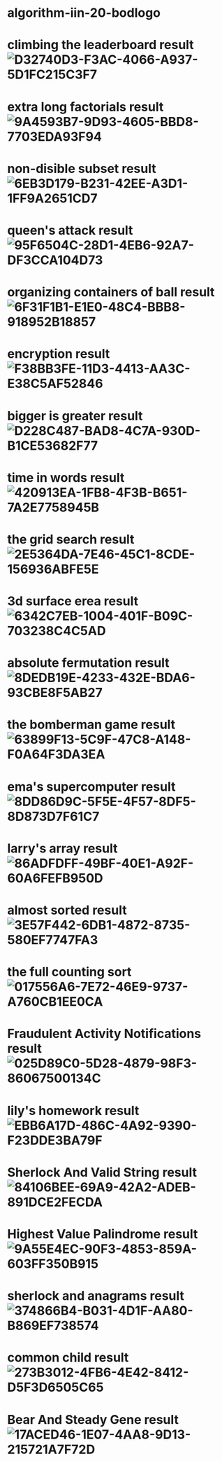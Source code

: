 # algorithm-iin-20-bodlogo
# climbing the leaderboard result ![D32740D3-F3AC-4066-A937-5D1FC215C3F7](https://github.com/user-attachments/assets/36cabe9b-8ad1-448f-b8d9-f1456c5e9750)
# extra long factorials result ![9A4593B7-9D93-4605-BBD8-7703EDA93F94](https://github.com/user-attachments/assets/01acb7cd-847d-4dbc-91b2-8808f94b41b9)
# non-disible subset result ![6EB3D179-B231-42EE-A3D1-1FF9A2651CD7](https://github.com/user-attachments/assets/08db0cea-3468-4f04-9265-c2a8f850c70e)
# queen's attack result ![95F6504C-28D1-4EB6-92A7-DF3CCA104D73](https://github.com/user-attachments/assets/5a818dcd-571c-4b55-b195-dc3268b4a71c)
# organizing containers of ball result ![6F31F1B1-E1E0-48C4-BBB8-918952B18857](https://github.com/user-attachments/assets/a6ba48e5-4f36-424a-ac14-cd10ed8949e5)
# encryption result ![F38BB3FE-11D3-4413-AA3C-E38C5AF52846](https://github.com/user-attachments/assets/4ca22d13-bbd7-422a-a4bc-9684ff2c875c)
# bigger is greater result ![D228C487-BAD8-4C7A-930D-B1CE53682F77](https://github.com/user-attachments/assets/729d22d9-988a-4462-909a-c95724c0c731)
# time in words result ![420913EA-1FB8-4F3B-B651-7A2E7758945B](https://github.com/user-attachments/assets/81dd9612-d7da-4b85-8d88-276c0db78381)
# the grid search result ![2E5364DA-7E46-45C1-8CDE-156936ABFE5E](https://github.com/user-attachments/assets/142e4727-1431-4d73-9d98-78d69e863c52)
# 3d surface erea result ![6342C7EB-1004-401F-B09C-703238C4C5AD](https://github.com/user-attachments/assets/fb37ee61-40dd-4e8c-a2ed-1c9c5a9b5ad0)
# absolute fermutation result ![8DEDB19E-4233-432E-BDA6-93CBE8F5AB27](https://github.com/user-attachments/assets/2471ff73-3ee4-4ec2-8202-c65f214d23d8)
# the bomberman game result ![63899F13-5C9F-47C8-A148-F0A64F3DA3EA](https://github.com/user-attachments/assets/c789bf5d-d316-4949-8397-52ab2b727dea)
# ema's supercomputer result ![8DD86D9C-5F5E-4F57-8DF5-8D873D7F61C7](https://github.com/user-attachments/assets/2869ff43-dea7-4aea-af2f-b6f3d2d6c255)
# larry's array result ![86ADFDFF-49BF-40E1-A92F-60A6FEFB950D](https://github.com/user-attachments/assets/315081f6-f96b-4f0d-83e7-297302acf709)
# almost sorted result ![3E57F442-6DB1-4872-8735-580EF7747FA3](https://github.com/user-attachments/assets/b5049b91-524c-483f-9e28-d687b05dbb77)
# the full counting sort ![017556A6-7E72-46E9-9737-A760CB1EE0CA](https://github.com/user-attachments/assets/b8a2e98e-f47a-4d48-9a5a-0a5658b61cd4)
# Fraudulent Activity Notifications result ![025D89C0-5D28-4879-98F3-86067500134C](https://github.com/user-attachments/assets/b0bff82a-e01c-4a24-aa30-a658e6ad0991)
# lily's homework result ![EBB6A17D-486C-4A92-9390-F23DDE3BA79F](https://github.com/user-attachments/assets/b540f675-fadb-4125-b9b1-31d6341e7ae9)
# Sherlock And Valid String result ![84106BEE-69A9-42A2-ADEB-891DCE2FECDA](https://github.com/user-attachments/assets/a6670958-0cb2-44f0-9eb4-80759fa0d868)
# Highest Value Palindrome result ![9A55E4EC-90F3-4853-859A-603FF350B915](https://github.com/user-attachments/assets/f830c1ae-9cd6-4736-a9ba-ed2222dce8f0)
# sherlock and anagrams result ![374866B4-B031-4D1F-AA80-B869EF738574](https://github.com/user-attachments/assets/a0f7bc88-2e9f-44b2-9c53-84bb63cac193)
# common child result ![273B3012-4FB6-4E42-8412-D5F3D6505C65](https://github.com/user-attachments/assets/ee4da737-137a-40f9-a0e9-8ea83ca81bba)
# Bear And Steady Gene result ![17ACED46-1E07-4AA8-9D13-215721A7F72D](https://github.com/user-attachments/assets/78fc4cb9-df71-4cbc-9ec5-b17f0f485282)
